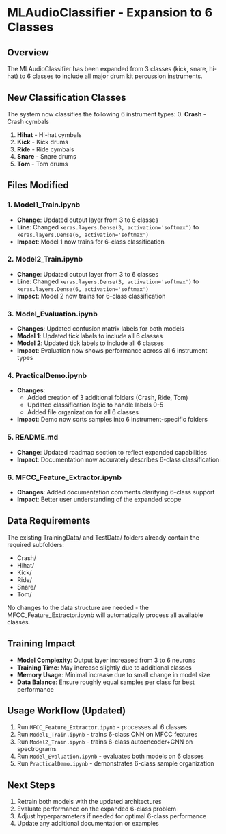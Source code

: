 # MLAudioClassifier - Expansion to 6 Classes

## Overview

The MLAudioClassifier has been expanded from 3 classes (kick, snare, hi-hat) to 6 classes to include all major drum kit percussion instruments.

## New Classification Classes

The system now classifies the following 6 instrument types:
0. **Crash** - Crash cymbals

1. **Hihat** - Hi-hat cymbals  
2. **Kick** - Kick drums
3. **Ride** - Ride cymbals
4. **Snare** - Snare drums
5. **Tom** - Tom drums

## Files Modified

### 1. Model1_Train.ipynb

- **Change**: Updated output layer from 3 to 6 classes
- **Line**: Changed `keras.layers.Dense(3, activation='softmax')` to `keras.layers.Dense(6, activation='softmax')`
- **Impact**: Model 1 now trains for 6-class classification

### 2. Model2_Train.ipynb  

- **Change**: Updated output layer from 3 to 6 classes
- **Line**: Changed `keras.layers.Dense(3, activation='softmax')` to `keras.layers.Dense(6, activation='softmax')`
- **Impact**: Model 2 now trains for 6-class classification

### 3. Model_Evaluation.ipynb

- **Changes**: Updated confusion matrix labels for both models
- **Model 1**: Updated tick labels to include all 6 classes
- **Model 2**: Updated tick labels to include all 6 classes
- **Impact**: Evaluation now shows performance across all 6 instrument types

### 4. PracticalDemo.ipynb

- **Changes**:
  - Added creation of 3 additional folders (Crash, Ride, Tom)
  - Updated classification logic to handle labels 0-5
  - Added file organization for all 6 classes
- **Impact**: Demo now sorts samples into 6 instrument-specific folders

### 5. README.md

- **Change**: Updated roadmap section to reflect expanded capabilities
- **Impact**: Documentation now accurately describes 6-class classification

### 6. MFCC_Feature_Extractor.ipynb

- **Changes**: Added documentation comments clarifying 6-class support
- **Impact**: Better user understanding of the expanded scope

## Data Requirements

The existing TrainingData/ and TestData/ folders already contain the required subfolders:

- Crash/
- Hihat/
- Kick/
- Ride/
- Snare/
- Tom/

No changes to the data structure are needed - the MFCC_Feature_Extractor.ipynb will automatically process all available classes.

## Training Impact

- **Model Complexity**: Output layer increased from 3 to 6 neurons
- **Training Time**: May increase slightly due to additional classes
- **Memory Usage**: Minimal increase due to small change in model size
- **Data Balance**: Ensure roughly equal samples per class for best performance

## Usage Workflow (Updated)

1. Run `MFCC_Feature_Extractor.ipynb` - processes all 6 classes
2. Run `Model1_Train.ipynb` - trains 6-class CNN on MFCC features  
3. Run `Model2_Train.ipynb` - trains 6-class autoencoder+CNN on spectrograms
4. Run `Model_Evaluation.ipynb` - evaluates both models on 6 classes
5. Run `PracticalDemo.ipynb` - demonstrates 6-class sample organization

## Next Steps

1. Retrain both models with the updated architectures
2. Evaluate performance on the expanded 6-class problem
3. Adjust hyperparameters if needed for optimal 6-class performance
4. Update any additional documentation or examples
